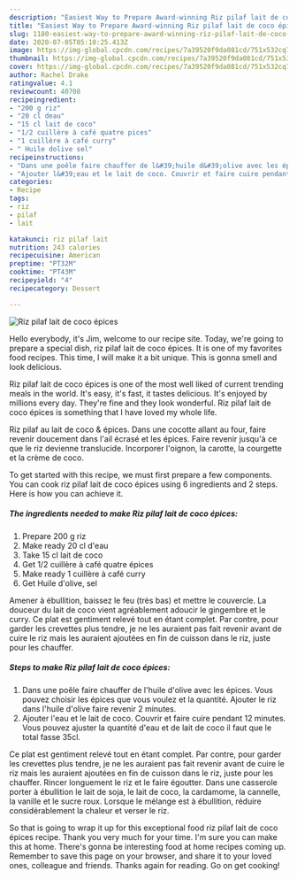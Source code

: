 ```yaml
---
description: "Easiest Way to Prepare Award-winning Riz pilaf lait de coco épices"
title: "Easiest Way to Prepare Award-winning Riz pilaf lait de coco épices"
slug: 1180-easiest-way-to-prepare-award-winning-riz-pilaf-lait-de-coco-epices
date: 2020-07-05T05:10:25.413Z
image: https://img-global.cpcdn.com/recipes/7a39520f9da081cd/751x532cq70/riz-pilaf-lait-de-coco-epices-photo-principale-de-la-recette.jpg
thumbnail: https://img-global.cpcdn.com/recipes/7a39520f9da081cd/751x532cq70/riz-pilaf-lait-de-coco-epices-photo-principale-de-la-recette.jpg
cover: https://img-global.cpcdn.com/recipes/7a39520f9da081cd/751x532cq70/riz-pilaf-lait-de-coco-epices-photo-principale-de-la-recette.jpg
author: Rachel Drake
ratingvalue: 4.1
reviewcount: 40708
recipeingredient:
- "200 g riz"
- "20 cl deau"
- "15 cl lait de coco"
- "1/2 cuillère à café quatre pices"
- "1 cuillère à café curry"
- " Huile dolive sel"
recipeinstructions:
- "Dans une poêle faire chauffer de l&#39;huile d&#39;olive avec les épices. Vous pouvez choisir les épices que vous voulez et la quantité. Ajouter le riz dans l&#39;huile d&#39;olive faire revenir 2 minutes."
- "Ajouter l&#39;eau et le lait de coco. Couvrir et faire cuire pendant 12 minutes. Vous pouvez ajuster la quantité d&#39;eau et de lait de coco il faut que le total fasse 35cl."
categories:
- Recipe
tags:
- riz
- pilaf
- lait

katakunci: riz pilaf lait 
nutrition: 243 calories
recipecuisine: American
preptime: "PT32M"
cooktime: "PT43M"
recipeyield: "4"
recipecategory: Dessert

---
```



![Riz pilaf lait de coco épices](https://img-global.cpcdn.com/recipes/7a39520f9da081cd/751x532cq70/riz-pilaf-lait-de-coco-epices-photo-principale-de-la-recette.jpg)

Hello everybody, it's Jim, welcome to our recipe site. Today, we're going to prepare a special dish, riz pilaf lait de coco épices. It is one of my favorites food recipes. This time, I will make it a bit unique. This is gonna smell and look delicious.

Riz pilaf lait de coco épices is one of the most well liked of current trending meals in the world. It's easy, it's fast, it tastes delicious. It's enjoyed by millions every day. They're fine and they look wonderful. Riz pilaf lait de coco épices is something that I have loved my whole life.

Riz pilaf au lait de coco &amp; épices. Dans une cocotte allant au four, faire revenir doucement dans l&#39;ail écrasé et les épices. Faire revenir jusqu&#39;à ce que le riz devienne translucide. Incorporer l&#39;oignon, la carotte, la courgette et la crème de coco.


To get started with this recipe, we must first prepare a few components. You can cook riz pilaf lait de coco épices using 6 ingredients and 2 steps. Here is how you can achieve it.

<!--inarticleads1-->

##### The ingredients needed to make Riz pilaf lait de coco épices:

1. Prepare 200 g riz
1. Make ready 20 cl d&#39;eau
1. Take 15 cl lait de coco
1. Get 1/2 cuillère à café quatre épices
1. Make ready 1 cuillère à café curry
1. Get  Huile d&#39;olive, sel


Amener à ébullition, baissez le feu (très bas) et mettre le couvercle. La douceur du lait de coco vient agréablement adoucir le gingembre et le curry. Ce plat est gentiment relevé tout en étant complet. Par contre, pour garder les crevettes plus tendre, je ne les auraient pas fait revenir avant de cuire le riz mais les auraient ajoutées en fin de cuisson dans le riz, juste pour les chauffer. 

<!--inarticleads2-->

##### Steps to make Riz pilaf lait de coco épices:

1. Dans une poêle faire chauffer de l&#39;huile d&#39;olive avec les épices. Vous pouvez choisir les épices que vous voulez et la quantité. Ajouter le riz dans l&#39;huile d&#39;olive faire revenir 2 minutes.
1. Ajouter l&#39;eau et le lait de coco. Couvrir et faire cuire pendant 12 minutes. Vous pouvez ajuster la quantité d&#39;eau et de lait de coco il faut que le total fasse 35cl.


Ce plat est gentiment relevé tout en étant complet. Par contre, pour garder les crevettes plus tendre, je ne les auraient pas fait revenir avant de cuire le riz mais les auraient ajoutées en fin de cuisson dans le riz, juste pour les chauffer. Rincer longuement le riz et le faire égoutter. Dans une casserole porter à ébullition le lait de soja, le lait de coco, la cardamome, la cannelle, la vanille et le sucre roux. Lorsque le mélange est à ébullition, réduire considérablement la chaleur et verser le riz. 

So that is going to wrap it up for this exceptional food riz pilaf lait de coco épices recipe. Thank you very much for your time. I'm sure you can make this at home. There's gonna be interesting food at home recipes coming up. Remember to save this page on your browser, and share it to your loved ones, colleague and friends. Thanks again for reading. Go on get cooking!
